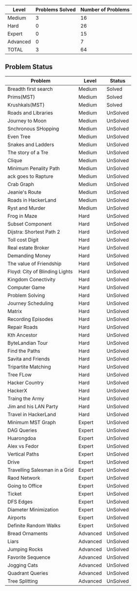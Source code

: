 |Level|Problems Solved|Number of Problems|
|-----|---------------|------------------|
|Medium|3|16|
|Hard|0|26|
|Expert|0|15|
|Advanced|0|7|
|TOTAL|3|64|


Problem Status
---
|Problem|Level|Status|
|-------|-----|------|
|Breadth first search|Medium|Solved|
|Prims(MST)|Medium|Solved|
|Krushkals(MST)|Medium|Solved|
|Roads and Libraries|Medium|UnSolved|
|Journey to Moon|Medium|UnSolved|
|Snchronous SHopping|Medium|UnSolved|
|Even Tree|Medium|UnSolved|
|Snakes and Ladders|Medium|UnSolved|
|The story of a Tre|Medium|UnSolved|
|Clique|Medium|UnSolved|
|Minimum Penality Path|Medium|UnSolved|
|ack goes to Rapture|Medium|UnSolved|
|Crab Graph|Medium|UnSolved|
|Jeanie's Route|Medium|UnSolved|
|Roads in HackerLand|Medium|UnSolved|
|Ryst and Murder|Medium|UnSolved|
|Frog in Maze|Hard|UnSolved|
|Subset Component|Hard|UnSolved|
|Dijstra: Shortest Path 2|Hard|UnSolved|
|Toll cost Digit|Hard|UnSolved|
|Real estate Broker|Hard|UnSolved|
|Demanding Money|Hard|UnSolved|
|The value of Friendship|Hard|UnSolved|
|Floyd: City of Blinding Lights|Hard|UnSolved|
|Kingdom Conectivity|Hard|UnSolved|
|Computer Game|Hard|UnSolved|
|Problem Solving|Hard|UnSolved|
|Journey Scheduling|Hard|UnSolved|
|Matrix|Hard|UnSolved|
|Recording Episodes|Hard|UnSolved|
|Repair Roads|Hard|UnSolved|
|Kth Ancestor|Hard|UnSolved|
|ByteLandian Tour|Hard|UnSolved|
|Find the Paths|Hard|UnSolved|
|Savita and Friends|Hard|UnSolved|
|Tripartite Matching|Hard|UnSolved|
|Tree FLow|Hard|UnSolved|
|Hacker Country|Hard|UnSolved|
|HackerX|Hard|UnSolved|
|Traing the Army|Hard|UnSolved|
|Jim and his LAN Party|Hard|UnSolved|
|Travel in HackerLand|Hard|UnSolved|
|Minimum MST Graph|Expert|UnSolved|
|DAG Queries|Expert|UnSolved|
|Huarongdoa|Expert|UnSolved|
|Alex vs Fedor|Expert|UnSolved|
|Vertical Paths|Expert|UnSolved|
|Drive|Expert|UnSolved|
|Travelling Salesman in a Grid|Expert|UnSolved|
|Raod Network|Expert|UnSolved|
|Going to Office|Expert|UnSolved|
|Ticket|Expert|UnSolved|
|DFS Edges|Expert|UnSolved|
|Diameter Minimization|Expert|UnSolved|
|Airports|Expert|UnSolved|
|Definite Random Walks|Expert|UnSolved|
|Bread Ornaments|Advanced|UnSolved|
|Liars|Advanced|UnSolved|
|Jumping Rocks|Advanced|UnSolved|
|Favorite Sequence|Advanced|UnSolved|
|Jogging Cats|Advanced|UnSolved|
|Quadrant Queries|Advanced|UnSolved|
|Tree Splitting|Advanced|UnSolved|

